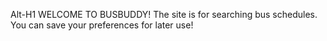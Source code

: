 Alt-H1 WELCOME TO BUSBUDDY!
The site is for searching bus schedules. You can save your preferences for later use!
